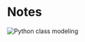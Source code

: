 # Notes

![Python class modeling](https://media.git.generalassemb.ly/user/5965/files/4dfdc300-3628-11eb-9603-849eb65378b8)
